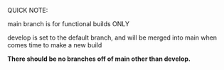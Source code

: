 QUICK NOTE:

main branch is for functional builds ONLY

develop is set to the default branch, and will be merged into main when comes time to make a new build

**There should be no branches off of main other than develop.**
